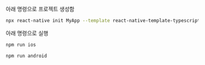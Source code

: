 
아래 명령으로 프로젝트 생성함
```bash
npx react-native init MyApp --template react-native-template-typescript
```

아래 명령으로 실행
```bash
npm run ios

npm run android
```
